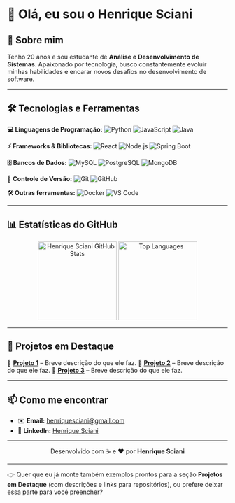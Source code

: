 # 👋 Olá, eu sou o Henrique Sciani

## 🚀 Sobre mim

Tenho 20 anos e sou estudante de **Análise e Desenvolvimento de Sistemas**.
Apaixonado por tecnologia, busco constantemente evoluir minhas habilidades e encarar novos desafios no desenvolvimento de software.

---

## 🛠️ Tecnologias e Ferramentas

**💻 Linguagens de Programação:**
![Python](https://img.shields.io/badge/Python-3776AB?style=for-the-badge\&logo=python\&logoColor=white)
![JavaScript](https://img.shields.io/badge/JavaScript-F7DF1E?style=for-the-badge\&logo=javascript\&logoColor=black)
![Java](https://img.shields.io/badge/Java-ED8B00?style=for-the-badge\&logo=java\&logoColor=white)

**⚡ Frameworks & Bibliotecas:**
![React](https://img.shields.io/badge/React-20232A?style=for-the-badge\&logo=react\&logoColor=61DAFB)
![Node.js](https://img.shields.io/badge/Node.js-43853D?style=for-the-badge\&logo=node-dot-js\&logoColor=white)
![Spring Boot](https://img.shields.io/badge/Spring%20Boot-6DB33F?style=for-the-badge\&logo=springboot\&logoColor=white)

**🗄️ Bancos de Dados:**
![MySQL](https://img.shields.io/badge/MySQL-005C84?style=for-the-badge\&logo=mysql\&logoColor=white)
![PostgreSQL](https://img.shields.io/badge/PostgreSQL-316192?style=for-the-badge\&logo=postgresql\&logoColor=white)
![MongoDB](https://img.shields.io/badge/MongoDB-4EA94B?style=for-the-badge\&logo=mongodb\&logoColor=white)

**📂 Controle de Versão:**
![Git](https://img.shields.io/badge/Git-F05032?style=for-the-badge\&logo=git\&logoColor=white)
![GitHub](https://img.shields.io/badge/GitHub-181717?style=for-the-badge\&logo=github\&logoColor=white)

**🛠️ Outras ferramentas:**
![Docker](https://img.shields.io/badge/Docker-2496ED?style=for-the-badge\&logo=docker\&logoColor=white)
![VS Code](https://img.shields.io/badge/VS%20Code-0078D4?style=for-the-badge\&logo=visual-studio-code\&logoColor=white)

---

## 📊 Estatísticas do GitHub

<div align="center">  
  <img height="180em" src="https://github-readme-stats.vercel.app/api?username=HenriqueSciani&show_icons=true&theme=radical" alt="Henrique Sciani GitHub Stats"/>  
  <img height="180em" src="https://github-readme-stats.vercel.app/api/top-langs/?username=HenriqueSciani&layout=compact&theme=radical" alt="Top Languages"/>  
</div>  

---

## 🌟 Projetos em Destaque

🔹 [**Projeto 1**](#) – Breve descrição do que ele faz.
🔹 [**Projeto 2**](#) – Breve descrição do que ele faz.
🔹 [**Projeto 3**](#) – Breve descrição do que ele faz.

---

## 📫 Como me encontrar

* ✉️ **Email:** [henriquesciani@gmail.com](mailto:henriquesciani@gmail.com)
* 💼 **LinkedIn:** [Henrique Sciani](https://www.linkedin.com/in/henrique-sciani-200350281/)

---

<p align="center">
  Desenvolvido com ☕ e ❤️ por <b>Henrique Sciani</b>
</p>

---

👉 Quer que eu já monte também exemplos prontos para a seção **Projetos em Destaque** (com descrições e links para repositórios), ou prefere deixar essa parte para você preencher?
